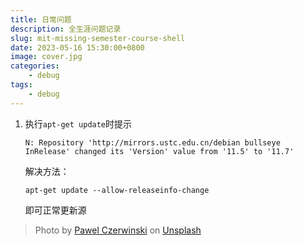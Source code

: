 ```yaml
---
title: 日常问题
description: 全生涯问题记录
slug: mit-missing-semester-course-shell
date: 2023-05-16 15:30:00+0800
image: cover.jpg
categories:
    - debug
tags:
    - debug
---
```


1. 执行`apt-get update`时提示
    ````shell
    N: Repository 'http://mirrors.ustc.edu.cn/debian bullseye InRelease' changed its 'Version' value from '11.5' to '11.7'
    ````

    解决方法：
    ````shell
    apt-get update --allow-releaseinfo-change
    ````
    即可正常更新源

> Photo by [Pawel Czerwinski](https://unsplash.com/@pawel_czerwinski) on [Unsplash](https://unsplash.com/)
